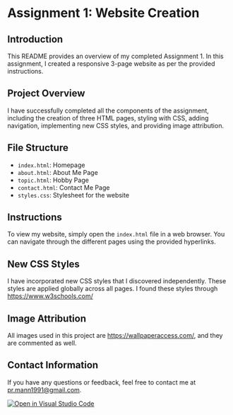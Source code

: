 # Assignment 1: Website Creation

## Introduction

This README provides an overview of my completed Assignment 1. In this assignment, I created a responsive 3-page website as per the provided instructions.

## Project Overview

I have successfully completed all the components of the assignment, including the creation of three HTML pages, styling with CSS, adding navigation, implementing new CSS styles, and providing image attribution.

## File Structure

-   `index.html`: Homepage
-   `about.html`: About Me Page
-   `topic.html`: Hobby Page
-   `contact.html`: Contact Me Page
-   `styles.css`: Stylesheet for the website

## Instructions

To view my website, simply open the `index.html` file in a web browser. You can navigate through the different pages using the provided hyperlinks.

## New CSS Styles

I have incorporated new CSS styles that I discovered independently. These styles are applied globally across all pages. I found these styles through https://www.w3schools.com/

## Image Attribution

All images used in this project are https://wallpaperaccess.com/, and they are commented as well.

## Contact Information

If you have any questions or feedback, feel free to contact me at pr.mann1991@gmail.com.

[![Open in Visual Studio Code](https://classroom.github.com/assets/open-in-vscode-718a45dd9cf7e7f842a935f5ebbe5719a5e09af4491e668f4dbf3b35d5cca122.svg)](https://classroom.github.com/online_ide?assignment_repo_id=11858472&assignment_repo_type=AssignmentRepo)
